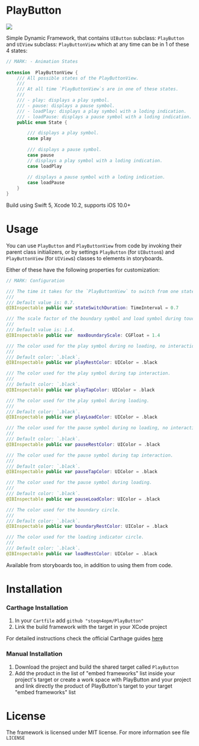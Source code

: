
# PlayButton

![](https://img.shields.io/badge/version-1.0-brightgreen.svg)

Simple Dynamic Framework, that contains `UIButton` subclass: `PlayButton` and `UIView` subclass: `PlayButtonView` which at any time can be in 1 of these 4 states:

```swift
// MARK: - Animation States
  
extension  PlayButtonView {
	/// All possible states of the PlayButtonView.
	///
	/// At all time `PlayButtonView`s are in one of these states.
	///
	/// - play: displays a play symbol.
	/// - pause: displays a pause symbol.
	/// - loadPlay: displays a play symbol with a loding indication.
	/// - loadPause: displays a pause symbol with a loding indication.
	public enum State {

		/// displays a play symbol.
		case play
		  
		/// displays a pause symbol.
		case pause
		// displays a play symbol with a loding indication.
		case loadPlay
		  
		// displays a pause symbol with a loding indication.
		case loadPause
	}
}
```

Build using Swift 5, Xcode 10.2, supports iOS 10.0+

# Usage

You can use `PlayButton` and `PlayButtonView` from code by invoking their parent class initializers, or by settings `PlayButton` (for `UIButton`s) and `PlayButtonView` (for `UIView`s) classes to elements in storyboards.

Either of these have the following properties for customization:

```swift
// MARK: Configuration

/// The time it takes for the `PlayButtonView` to switch from one state to another.
///
/// Default value is: 0.7.
@IBInspectable public var stateSwitchDuration: TimeInterval = 0.7

/// The scale factor of the boundary symbol and load symbol during touch interaction.
///
/// Default value is: 1.4.
@IBInspectable public var  maxBoundaryScale: CGFloat = 1.4

/// The color used for the play symbol during no loading, no interaction.
///
/// Default color: `.black`.
@IBInspectable public var playRestColor: UIColor = .black

/// The color used for the play symbol during tap interaction.
///
/// Default color: `.black`.
@IBInspectable public var playTapColor: UIColor = .black

/// The color used for the play symbol during loading.
///
/// Default color: `.black`.
@IBInspectable public var playLoadColor: UIColor = .black

/// The color used for the pause symbol during no loading, no interaction.
///
/// Default color: `.black`.
@IBInspectable public var pauseRestColor: UIColor = .black

/// The color used for the pause symbol during tap interaction.
///
/// Default color: `.black`.
@IBInspectable public var pauseTapColor: UIColor = .black

/// The color used for the pause symbol during loading.
///
/// Default color: `.black`.
@IBInspectable public var pauseLoadColor: UIColor = .black

/// The color used for the boundary circle.
///
/// Default color: `.black`.
@IBInspectable public var boundaryRestColor: UIColor = .black

/// The color used for the loading indicator circle.
///
/// Default color: `.black`.
@IBInspectable public var loadRestColor: UIColor = .black
```

Available from storyboards too, in addition to using them from code.


# Installation

### Carthage Installation

1. In your `Cartfile` add `github "stoqn4opm/PlayButton"`
2. Link the build framework with the target in your XCode project

For detailed instructions check the official Carthage guides [here](https://github.com/Carthage/Carthage)

### Manual Installation

1. Download the project and build the shared target called `PlayButton`
2. Add the product in the list of "embed frameworks" list inside your project's target or create a work space with PlayButton and your project and link directly the product of PlayButton's target to your target "embed frameworks" list

# License

The framework is licensed under MIT license. For more information see file `LICENSE`

